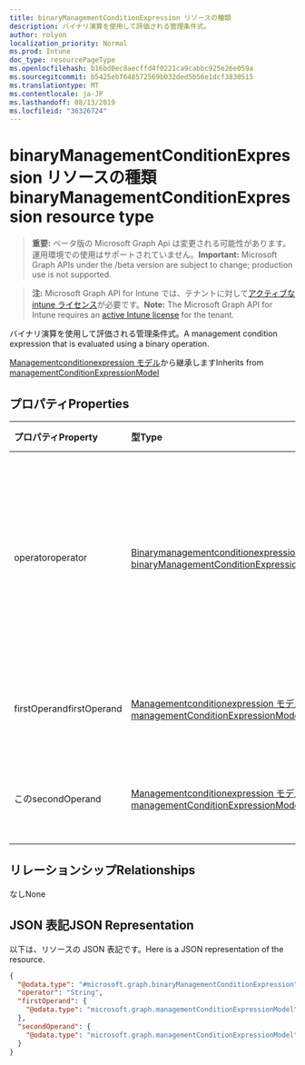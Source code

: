 ```yaml
---
title: binaryManagementConditionExpression リソースの種類
description: バイナリ演算を使用して評価される管理条件式。
author: rolyon
localization_priority: Normal
ms.prod: Intune
doc_type: resourcePageType
ms.openlocfilehash: b16bd0ec8aecffd4f0221ca9cabbc925e26e059a
ms.sourcegitcommit: b5425ebf648572569b032ded5b56e1dcf3830515
ms.translationtype: MT
ms.contentlocale: ja-JP
ms.lasthandoff: 08/13/2019
ms.locfileid: "36326724"
---
```

# <a name="binarymanagementconditionexpression-resource-type"></a><span data-ttu-id="b221e-103">binaryManagementConditionExpression リソースの種類</span><span class="sxs-lookup"><span data-stu-id="b221e-103">binaryManagementConditionExpression resource type</span></span>

> <span data-ttu-id="b221e-104">**重要:** ベータ版の Microsoft Graph Api は変更される可能性があります。運用環境での使用はサポートされていません。</span><span class="sxs-lookup"><span data-stu-id="b221e-104">**Important:** Microsoft Graph APIs under the /beta version are subject to change; production use is not supported.</span></span>

> <span data-ttu-id="b221e-105">**注:** Microsoft Graph API for Intune では、テナントに対して[アクティブな intune ライセンス](https://go.microsoft.com/fwlink/?linkid=839381)が必要です。</span><span class="sxs-lookup"><span data-stu-id="b221e-105">**Note:** The Microsoft Graph API for Intune requires an [active Intune license](https://go.microsoft.com/fwlink/?linkid=839381) for the tenant.</span></span>

<span data-ttu-id="b221e-106">バイナリ演算を使用して評価される管理条件式。</span><span class="sxs-lookup"><span data-stu-id="b221e-106">A management condition expression that is evaluated using a binary operation.</span></span>


<span data-ttu-id="b221e-107">[Managementconditionexpression モデル](../resources/intune-fencing-managementconditionexpressionmodel.md)から継承します</span><span class="sxs-lookup"><span data-stu-id="b221e-107">Inherits from [managementConditionExpressionModel](../resources/intune-fencing-managementconditionexpressionmodel.md)</span></span>

## <a name="properties"></a><span data-ttu-id="b221e-108">プロパティ</span><span class="sxs-lookup"><span data-stu-id="b221e-108">Properties</span></span>
|<span data-ttu-id="b221e-109">プロパティ</span><span class="sxs-lookup"><span data-stu-id="b221e-109">Property</span></span>|<span data-ttu-id="b221e-110">型</span><span class="sxs-lookup"><span data-stu-id="b221e-110">Type</span></span>|<span data-ttu-id="b221e-111">説明</span><span class="sxs-lookup"><span data-stu-id="b221e-111">Description</span></span>|
|:---|:---|:---|
|<span data-ttu-id="b221e-112">operator</span><span class="sxs-lookup"><span data-stu-id="b221e-112">operator</span></span>|[<span data-ttu-id="b221e-113">Binarymanagementconditionexpression 演算子の種類</span><span class="sxs-lookup"><span data-stu-id="b221e-113">binaryManagementConditionExpressionOperatorType</span></span>](../resources/intune-fencing-binarymanagementconditionexpressionoperatortype.md)|<span data-ttu-id="b221e-114">二項演算の評価で使用される演算子です。</span><span class="sxs-lookup"><span data-stu-id="b221e-114">The operator used in the evaluation of the binary operation.</span></span> <span data-ttu-id="b221e-115">可能な値は、`or`、`and` です。</span><span class="sxs-lookup"><span data-stu-id="b221e-115">Possible values are: `or`, `and`.</span></span>|
|<span data-ttu-id="b221e-116">firstOperand</span><span class="sxs-lookup"><span data-stu-id="b221e-116">firstOperand</span></span>|[<span data-ttu-id="b221e-117">Managementconditionexpression モデル</span><span class="sxs-lookup"><span data-stu-id="b221e-117">managementConditionExpressionModel</span></span>](../resources/intune-fencing-managementconditionexpressionmodel.md)|<span data-ttu-id="b221e-118">二項演算の最初のオペランド。</span><span class="sxs-lookup"><span data-stu-id="b221e-118">The first operand of the binary operation.</span></span>|
|<span data-ttu-id="b221e-119">この</span><span class="sxs-lookup"><span data-stu-id="b221e-119">secondOperand</span></span>|[<span data-ttu-id="b221e-120">Managementconditionexpression モデル</span><span class="sxs-lookup"><span data-stu-id="b221e-120">managementConditionExpressionModel</span></span>](../resources/intune-fencing-managementconditionexpressionmodel.md)|<span data-ttu-id="b221e-121">二項演算の2番目のオペランド。</span><span class="sxs-lookup"><span data-stu-id="b221e-121">The second operand of the binary operation.</span></span>|

## <a name="relationships"></a><span data-ttu-id="b221e-122">リレーションシップ</span><span class="sxs-lookup"><span data-stu-id="b221e-122">Relationships</span></span>
<span data-ttu-id="b221e-123">なし</span><span class="sxs-lookup"><span data-stu-id="b221e-123">None</span></span>

## <a name="json-representation"></a><span data-ttu-id="b221e-124">JSON 表記</span><span class="sxs-lookup"><span data-stu-id="b221e-124">JSON Representation</span></span>
<span data-ttu-id="b221e-125">以下は、リソースの JSON 表記です。</span><span class="sxs-lookup"><span data-stu-id="b221e-125">Here is a JSON representation of the resource.</span></span>
<!-- {
  "blockType": "resource",
  "@odata.type": "microsoft.graph.binaryManagementConditionExpression"
}
-->
``` json
{
  "@odata.type": "#microsoft.graph.binaryManagementConditionExpression",
  "operator": "String",
  "firstOperand": {
    "@odata.type": "microsoft.graph.managementConditionExpressionModel"
  },
  "secondOperand": {
    "@odata.type": "microsoft.graph.managementConditionExpressionModel"
  }
}
```



